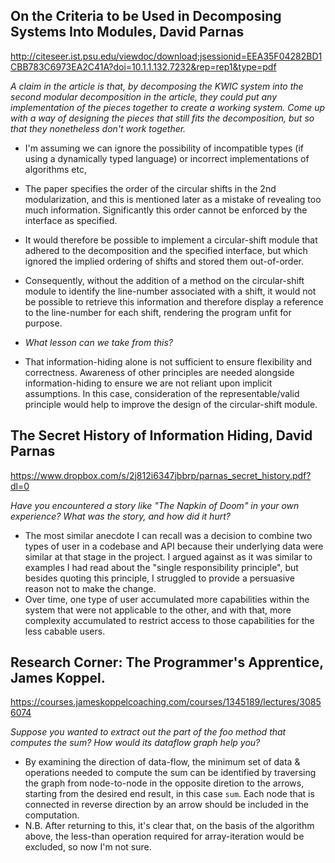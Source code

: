 ## On the Criteria to be Used in Decomposing Systems Into Modules, David Parnas

http://citeseer.ist.psu.edu/viewdoc/download;jsessionid=EEA35F04282BD1CBB783C6973EA2C41A?doi=10.1.1.132.7232&rep=rep1&type=pdf

_A claim in the article is that, by decomposing the KWIC system into the second modular decomposition in the article, they could put any implementation of the pieces together to create a working system. Come up with a way of designing the pieces that still fits the decomposition, but so that they nonetheless don't work together._

- I'm assuming we can ignore the possibility of incompatible types (if using a dynamically typed language) or incorrect implementations of algorithms etc, 
- The paper specifies the order of the circular shifts in the 2nd modularization, and this is mentioned later as a mistake of revealing too much information. Significantly this order cannot be enforced by the interface as specified.
- It would therefore be possible to implement a circular-shift module that adhered to the decomposition and the specified interface, but which ignored the implied ordering of shifts and stored them out-of-order. 
- Consequently, without the addition of a method on the circular-shift module to identify the line-number associated with a shift, it would not be possible to retrieve this information and therefore display a reference to the line-number for each shift, rendering the program unfit for purpose.

- _What lesson can we take from this?_

- That information-hiding alone is not sufficient to ensure flexibility and correctness. Awareness of other principles are needed alongside information-hiding to ensure we are not reliant upon implicit assumptions. In this case, consideration of the representable/valid principle would help to improve the design of the circular-shift module.


## The Secret History of Information Hiding, David Parnas

https://www.dropbox.com/s/2j812i6347jbbrp/parnas_secret_history.pdf?dl=0

_Have you encountered a story like "The Napkin of Doom" in your own experience? What was the story, and how did it hurt?_

- The most similar anecdote I can recall was a decision to combine two types of user in a codebase and API because their underlying data were similar at that stage in the project. I argued against as it was similar to examples I had read about the "single responsibility principle", but besides quoting this principle, I struggled to provide a persuasive reason not to make the change.
- Over time, one type of user accumulated more capabilities within the system that were not applicable to the other, and with that, more complexity accumulated to restrict access to those capabilities for the less cabable users.

## Research Corner: The Programmer's Apprentice, James Koppel.

https://courses.jameskoppelcoaching.com/courses/1345189/lectures/30856074

_Suppose you wanted to extract out the part of the foo method that computes the sum? How would its dataflow graph help you?_

- By examining the direction of data-flow, the minimum set of data & operations needed to compute the sum can be identified by traversing the graph from node-to-node in the opposite diretion to the arrows, starting from the desired end result, in this case `sum`. Each node that is connected in reverse direction by an arrow should be included in the computation.
- N.B. After returning to this, it's clear that, on the basis of the algorithm above, the less-than operation required for array-iteration would be excluded, so now I'm not sure.

